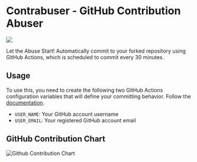 # Contrabuser - GitHub Contribution Abuser

![](https://socialify.git.ci/khangalll/contrabuser/image?description=1&descriptionEditable=Contrabuser%20-%20GitHub%20Contribution%20Abuser&font=Source%20Code%20Pro&forks=1&language=1&name=1&owner=1&pattern=Solid&stargazers=1&theme=Dark)

Let the Abuse Start! Automatically commit to your forked repository using GitHub Actions, which is scheduled to commit every 30 minutes.

## Usage

To use this, you need to create the following two GitHub Actions configuration variables that will define your committing behavior. Follow the [documentation](https://docs.github.com/en/actions/learn-github-actions/variables#creating-configuration-variables-for-a-repository).

- `USER_NAME`: Your GitHub account username
- `USER_EMAIL`: Your registered GitHub account email

## GitHub Contribution Chart
![Github Contribution Chart](https://ghchart.rshah.org/khangalll)
